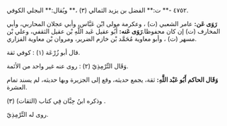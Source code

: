 ٤٧٥٢ -** ت:** الفضل بن يزيد الثمالي (٣) ،** ويُقال:** البجلي الكوفي.

**رَوَى عَن:** عامر الشعبي (ت) ، وعكرمة مولى ابْن عَبَّاس، وأبي عجلان المحاربي، وأبي المخارف (ت) إن كان محفوظا.**رَوَى عَنه:** أَبُو عقيل عَبد اللَّهِ بْن عقيل الثقفي، وعلي بْن مسهر (ت) ، وأبو معاوية مُحَمَّد بْن خازم الضرير، ومروان بْن معاوية الفزاري.

قال أبو زُرْعَة (١) : كوفي ثقة.

وَقَال التِّرْمِذِيّ (٢) : روى عنه غير واحد من الأئمة.

**وَقَال الحاكم أَبُو عَبْد اللَّهِ:** ثقة، يجمع حديثه، وقع إلى الجزيرة وبها حديثه، لم يسند تمام العشرة.

وذكره ابنُ حِبَّان فِي كتاب (الثقات) (٣) .

روى له التِّرْمِذِيّ.